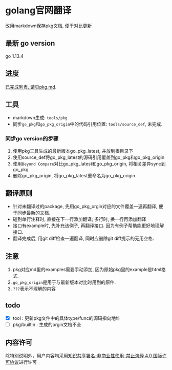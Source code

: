 # golang官网翻译
改用markdown保存pkg文档, 便于对比更新

## 最新 go version
go 1.13.4

## 进度
[已完成列表, 请见pkg.md](go_pkg/pkg.md).

## 工具
- markdown生成: `tools/pkg`
- 同步`go_pkg`和`go_pkg_origin`中的代码引用位置: `tools/source_def`, 未完成.

### 同步go version的步骤
1. 使用pkg工具生成的最新版本go_pkg_latest, 并放到根目录下
1. 使用source_def将go_pkg_latest的源码引用覆盖到go_pkg和go_pkg_origin
1. 使用`Beyond Compare`对比go_pkg_latest和go_pkg_origin, 将相关差异sync到go_pkg
1. 删除go_pkg_origin, 将go_pkg_latest重命名为go_pkg_origin

## 翻译原则
- 针对未翻译过的package, 先用go_pkg_orgin对应的文件覆盖一遍再翻译, 便于同步最新的文档.
- 碰到单行注释时, 直接在下一行添加翻译; 多行时, 换一行再添加翻译
- 接口有example时, 先补充该例子, 再翻译接口. 因为有例子帮助能更好地理解接口.
- 翻译完成后, 用git diff检查一遍翻译, 同时应删除git diff提示的无用空格.

## **注意**
1. pkg对应md里的examples需要手动添加, 因为原始pkg里的example是html格式.
1. `go_pkg_origin`是用于与最新版本对比时用到的原件.
1. `???`表示不理解的内容

## todo
- [x] tool : 更新pkg文件中的具体type/func的源码指向地址
- [ ] pkg/builtin : 生成的orgin文档不全

## 内容许可
除特别说明外，用户内容均采用[知识共享署名-非商业性使用-禁止演绎 4.0 国际许可协议](https://creativecommons.org/licenses/by-nc-nd/4.0/)进行许可
